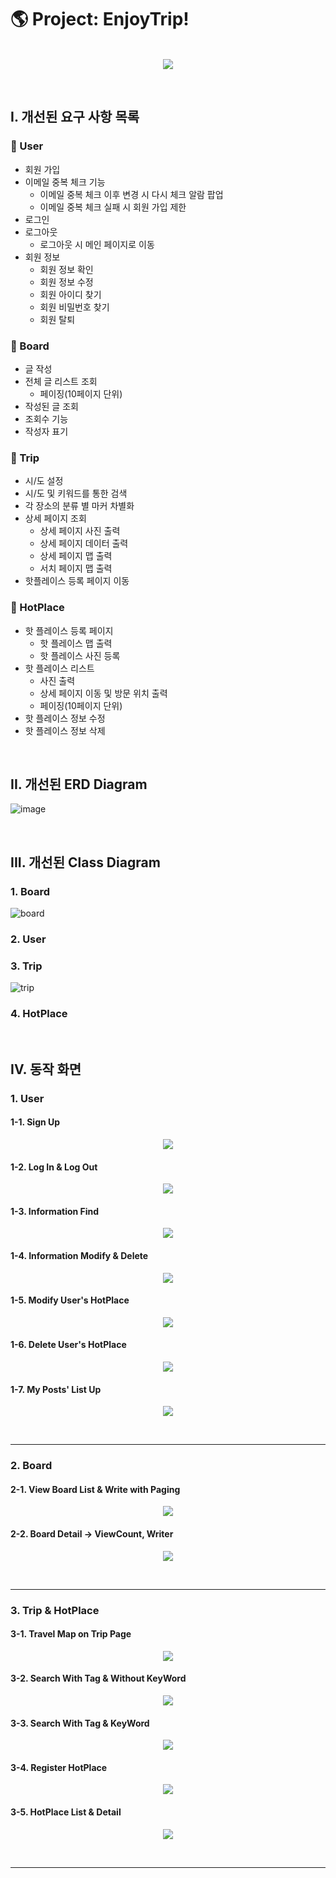 # 🌎 Project: EnjoyTrip!

<p align="center">
  <br>
  <img src="https://velog.velcdn.com/images/joajy/post/c0778352-4818-4302-90f7-97e5d6243220/image.png">
  <br>
</p>

<br>

## I. 개선된 요구 사항 목록

### :notebook_with_decorative_cover: User
  * 회원 가입
  * 이메일 중복 체크 기능
     * 이메일 중복 체크 이후 변경 시 다시 체크 알람 팝업
     * 이메일 중복 체크 실패 시 회원 가입 제한
  * 로그인
  * 로그아웃
    * 로그아웃 시 메인 페이지로 이동
  * 회원 정보
    * 회원 정보 확인
    * 회원 정보 수정
    * 회원 아이디 찾기
    * 회원 비밀번호 찾기
    * 회원 탈퇴

### :orange_book: Board
  * 글 작성
  * 전체 글 리스트 조회
    * 페이징(10페이지 단위)
  * 작성된 글 조회
  * 조회수 기능
  * 작성자 표기

### :ledger: Trip
  * 시/도 설정
  * 시/도 및 키워드를 통한 검색
  * 각 장소의 분류 별 마커 차별화
  * 상세 페이지 조회
    * 상세 페이지 사진 출력
    * 상세 페이지 데이터 출력
    * 상세 페이지 맵 출력
    * 서치 페이지 맵 출력
  * 핫플레이스 등록 페이지 이동

### :blue_book: HotPlace
  * 핫 플레이스 등록 페이지
    * 핫 플레이스 맵 출력
    * 핫 플레이스 사진 등록
  * 핫 플레이스 리스트
    * 사진 출력
    * 상세 페이지 이동 및 방문 위치 출력
    * 페이징(10페이지 단위)
  * 핫 플레이스 정보 수정
  * 핫 플레이스 정보 삭제

<br>

## II. 개선된 ERD Diagram
![image](https://github.com/Joajy/AlgoStudy/assets/86274253/39c472ad-8710-4c39-8e43-122605ca3c25)

<br>

## III. 개선된 Class Diagram
<h3> 1. Board</h3>

![board](https://github.com/Joajy/AlgoStudy/assets/86274253/d8ca2630-2cc1-49cc-8dc4-2a98b2f4e7c5)

<h3> 2. User</h3>

<h3> 3. Trip</h3>

![trip](https://github.com/Joajy/AlgoStudy/assets/86274253/2645d536-1308-48a6-a30f-c167c4967f6d)

<h3> 4. HotPlace</h3>


<br>

## IV. 동작 화면

<h3>1. User</h3>
   <h4>1-1. Sign Up</h4>
   <p align="center">
     <img src="https://github.com/Joajy/RepoForUploadImageIntoIssues/assets/86274253/3e20a253-ed13-4883-969d-d6deaa3647d5">
    </p>
   <h4>1-2. Log In & Log Out</h4>
   <p align="center">
     <img src="https://github.com/Joajy/RepoForUploadImageIntoIssues/assets/86274253/28f210da-9632-4470-8796-46cd75625eda">
    </p>
    <h4>1-3. Information Find</h4>
   <p align="center">
     <img src="https://github.com/Joajy/RepoForUploadImageIntoIssues/assets/86274253/68fbefd2-8f51-4e7d-a790-a9455c32bac5">
    </p>
    <h4>1-4. Information Modify & Delete</h4>
   <p align="center">
     <img src="https://github.com/Joajy/RepoForUploadImageIntoIssues/assets/86274253/3acbafb4-2dd5-42a1-bf53-4c9d56c16382">
    </p>
    <h4>1-5. Modify User's HotPlace</h4>
   <p align="center">
     <img src="https://github.com/Joajy/RepoForUploadImageIntoIssues/assets/86274253/d0500096-f6c3-416d-9940-4e4a816b8193">
    </p>
    <h4>1-6. Delete User's HotPlace</h4>
   <p align="center">
     <img src="https://github.com/Joajy/RepoForUploadImageIntoIssues/assets/86274253/7e4f7fc8-afa2-479f-8740-df96fbe1e5f4">
    </p>
    <h4>1-7. My Posts' List Up</h4>
   <p align="center">
     <img src="https://github.com/Joajy/RepoForUploadImageIntoIssues/assets/86274253/60c9b9c3-759d-4f8d-b05d-9ee44da42bf1">
    </p>
    
<br><hr>
   
<h3>2. Board</h3>
  <h4>2-1. View Board List & Write with Paging</h4>
   <p align="center">
     <img src="https://github.com/Joajy/RepoForUploadImageIntoIssues/assets/86274253/b294dd10-fd54-4ebb-9455-faa6c97a54dd">
    </p>
     <h4>2-2. Board Detail -> ViewCount, Writer</h4>
   <p align="center">
     <img src="https://github.com/Joajy/RepoForUploadImageIntoIssues/assets/86274253/ecd377c5-67ec-48ab-bc81-7d72c3c184bd">
    </p>
    <br><hr>

<h3>3. Trip & HotPlace </h3>
  <h4>3-1. Travel Map on Trip Page</h4>
   <p align="center">
     <img src="https://github.com/Joajy/Algorithm_BOJ/assets/86274253/42578e0e-e95d-4532-a29c-ec53ee060dfa">
    </p>
  <h4>3-2. Search With Tag & Without KeyWord</h4>
   <p align="center">
     <img src="https://github.com/Joajy/RepoForUploadImageIntoIssues/assets/86274253/ecd8c4b3-27a1-4d1c-8ce3-3a95cd993d3b">
    </p>
  <h4>3-3. Search With Tag & KeyWord</h4>
   <p align="center">
     <img src="https://github.com/Joajy/Algorithm_BOJ/assets/86274253/d9583b95-2905-40f1-bb3f-3cc3bead720b">
    </p>
  <h4>3-4. Register HotPlace</h4>
   <p align="center">
       <img src="https://github.com/Joajy/Algorithm_BOJ/assets/86274253/9f6f27da-567e-4253-898e-c42422a0026a">
    </p>
  <h4>3-5. HotPlace List & Detail</h4>
   <p align="center">
     <img src="https://github.com/Joajy/RepoForUploadImageIntoIssues/assets/86274253/2290555a-eb39-4690-b618-744f7487a054">
  </p>
    <br><hr>
    
<!-- Stack Icon Refernces -->

[js]: /images/stack/javascript.svg
[ts]: /images/stack/typescript.svg
[react]: /images/stack/react.svg
[node]: /images/stack/node.svg
